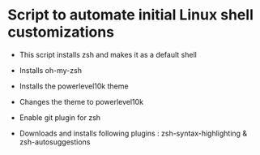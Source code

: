 # Script to automate initial Linux shell customizations

- This script installs zsh and makes it as a default shell

- Installs oh-my-zsh

- Installs the powerlevel10k theme

- Changes the theme to powerlevel10k

- Enable git plugin for zsh

- Downloads and installs following plugins : zsh-syntax-highlighting & zsh-autosuggestions
